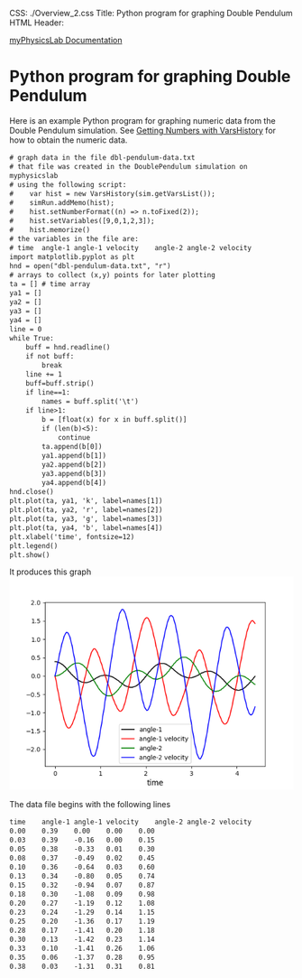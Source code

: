 CSS: ./Overview_2.css
Title: Python program for graphing Double Pendulum
HTML Header: <meta name="viewport" content="width=device-width, initial-scale=1">

[myPhysicsLab Documentation](index.html)

# Python program for graphing Double Pendulum

Here is an example Python program for graphing numeric data from the Double Pendulum simulation. See [Getting Numbers with VarsHistory](GetNumbers1.html) for how to obtain the numeric data.

    # graph data in the file dbl-pendulum-data.txt
    # that file was created in the DoublePendulum simulation on myphysicslab
    # using the following script:
    #    var hist = new VarsHistory(sim.getVarsList());
    #    simRun.addMemo(hist);
    #    hist.setNumberFormat((n) => n.toFixed(2));
    #    hist.setVariables([9,0,1,2,3]);
    #    hist.memorize()
    # the variables in the file are:
    # time	angle-1	angle-1 velocity	angle-2	angle-2 velocity
    import matplotlib.pyplot as plt
    hnd = open("dbl-pendulum-data.txt", "r")
    # arrays to collect (x,y) points for later plotting
    ta = [] # time array
    ya1 = []
    ya2 = []
    ya3 = []
    ya4 = []
    line = 0
    while True:
    	buff = hnd.readline()
    	if not buff:
    		break
    	line += 1
    	buff=buff.strip()
    	if line==1:
    		names = buff.split('\t')
    	if line>1:
    		b = [float(x) for x in buff.split()]
    		if (len(b)<5):
    			continue
    		ta.append(b[0])
    		ya1.append(b[1])
    		ya2.append(b[2])
    		ya3.append(b[3])
    		ya4.append(b[4])
    hnd.close()
    plt.plot(ta, ya1, 'k', label=names[1])
    plt.plot(ta, ya2, 'r', label=names[2])
    plt.plot(ta, ya3, 'g', label=names[3])
    plt.plot(ta, ya4, 'b', label=names[4])
    plt.xlabel('time', fontsize=12)
    plt.legend()
    plt.show()

It produces this graph
<img src='dbl-pendulum-graph.png'>

The data file begins with the following lines

    time	angle-1	angle-1 velocity	angle-2	angle-2 velocity
    0.00	0.39	0.00	0.00	0.00
    0.03	0.39	-0.16	0.00	0.15
    0.05	0.38	-0.33	0.01	0.30
    0.08	0.37	-0.49	0.02	0.45
    0.10	0.36	-0.64	0.03	0.60
    0.13	0.34	-0.80	0.05	0.74
    0.15	0.32	-0.94	0.07	0.87
    0.18	0.30	-1.08	0.09	0.98
    0.20	0.27	-1.19	0.12	1.08
    0.23	0.24	-1.29	0.14	1.15
    0.25	0.20	-1.36	0.17	1.19
    0.28	0.17	-1.41	0.20	1.18
    0.30	0.13	-1.42	0.23	1.14
    0.33	0.10	-1.41	0.26	1.06
    0.35	0.06	-1.37	0.28	0.95
    0.38	0.03	-1.31	0.31	0.81



